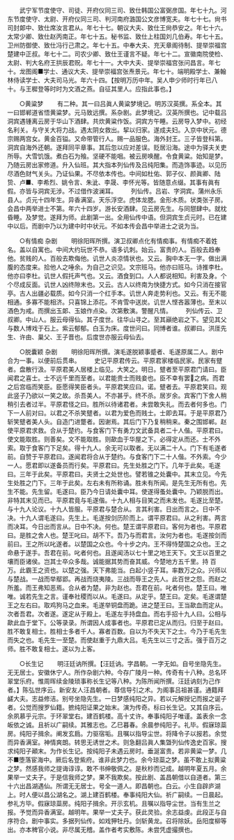 <!-- { "loadSidebar": true } -->
　　武宁军节度使守、司徒、开府仪同三司、致仕韩国公富弼彦国。年七十九。河东节度使守、太尉、开府仪同三司、判河南府潞国公文彦博宽夫。年七十七。尙书司封郞中、致仕席汝言君从。年七十七。朝议大夫、致仕王尙恭安之。年七十六。太常少卿、致仕赵丙南正。年七十五。秘书监、致仕上柱国刘几伯寿。年七十五。卫州防御使、致仕冯行己肃之。年七十五。中奉大夫、充天章阁待制、提举崇福宫楚建中正叔。年七十二。司农少卿、致仕王谨言不疑。年七十二。宣徽南院使检、太尉、判大名府王拱辰君贶。年七十一。大中大夫、提举崇福宫张问昌言。年七十。龙图阁■学士、通议大夫、提举崇福宫张焘景元。年七十。端明殿学士、兼翰林侍读学士、大夫司马光。年六十四。【按明万历中年。吴人申少师时行年已八十。与王穉登等时时为文酒之燕。自征其里人。应指此事也。】 


　　○黄粱梦 
　　有二种。其一曰吕眞人黄粱梦境记。明苏汉英撰。系全本。其一曰邯郸道省悟黄粱梦。元马致远撰。系杂剧。此梦境记。汉英所撰也。记中载吕洞宾遇锺离云房于华山下酒肆。共炊黄粱作饭。洞宾方午睡。云房导入梦中。初经名利关。与守关大将力战。遇太阴女救出。挈以归家。遂成夫妇。入京中状元。德宗赐两宫女。黄金百镒。又命带管行人。赐一品服色。海外封王。三子皆登科第。洞宾自海外还朝。遂拜同平章事。其后忽以应对差误。贬居沿海。途中为驿夫关吏所辱。大雪饥饿。煮白石为飱。坚硬不能咽。被云房唤醒。令食黄粱。始知是梦。乃随云房出家修道。升入仙班。其大指本列仙传及吕纯阳集。而造饰事迹。以见历尽酒色财气关头。乃证仙果。不尽依本传也。中间如杜佑、郭子仪、颜眞卿、陆贽、卢■、李希烈、姚令言、朱泚、李晟、李怀光等。皆随意点缀。其事有眞有假。亦皆与洞宾无涉。不过借作波澜耳。 
　　列仙传。吕岩、字洞宾。蒲州永乐县人。贞元十四年生。异香满室。天乐浮空。虎体龙腮。金形木质。状类张子房。会昌中两举进士不第。年六十四岁。游长安酒肆。见云房先生。与同憇肆中。就枕昏睡。及梦觉。遂拜为师。此剧第一出。全用仙传中语。但洞宾生贞元时。已在建中以后。而剧中乃以为建中时中状元。不如本传会昌中举进士之说为当。 


　　○有情痴 杂剧 
　　明徐阳晖所撰。演卫叔卿点化有情痴事。有情痴不着姓名。盖以自寓也。中间大约玩世不恭。语多讥刺。始云。富贵的人。百般去趋奉他。贫贱的人。百般去欺侮他。讥世人炎凉情状也。又云。胸中本无一字。做出满腹的态度来。拾他人之唾余。为自己之识见。文宗班马。他亦曰班马。诗推李杜。他亦曰李杜。讥世人假托声气也。又云。酒食到口。人人都说相知。利害及身。个个尽成反面。讥世人凶终隙末也。又云。古人以终南为快捷方式。如今只消在接官亭。古人出疆必载质。如今只消一个红手本。讥世人奔走势利也。又云。有无不能相通。多寡不能相济。只喜锦上添花。不肯雪中送炭。讥世人悭吝嚣薄也。至末以酒色为戒。而撰出玉郞、玉娘作点染。次第敷演。警醒凡情。 
　　列仙传云、卫叔卿。中山人。服云母得仙。其子度世。往华山寻之。至其巓绝岩之下。望见其父与数人博戏于石上。紫云郁郁。白玉为床。度世问曰。同博者谁。叔卿曰。洪厓先生、许由、巢父、王子晋也。后度世亦服云母仙去。 


　　○脱囊颖 杂剧 
　　明徐阳晖所撰。演毛遂脱颖事蹙者、毛遂原属二人。剧中合为一事。以便前后贯串。 
　　史记平原君传云。平原君家楼临民家。民家有躄者。盘散行汲。平原君美人居楼上临见。大笑之。明日。躄者至平原君门请曰。臣闻君之喜士。士不远千里而至者。以君能贵士而贱妾也。臣不幸有罢之病。而君之后宫临而笑臣。臣愿得笑臣者头。平原君笑应曰。诺。躄者去。平原君笑曰。观此竖子乃欲以一笑之故。杀吾美人。不亦甚乎。终不杀。居岁余。宾客门下舍人稍稍引去者过半。平原君怪之曰。胜所以待诸君者。未尝敢失礼。而去者何多也。门下一人前对曰。以君之不杀笑躄者。以君为爱色而贱士。士即去耳。于是平原君乃斩笑躄者美人头。自造门进蹩者。因谢焉。其后门下乃复稍稍来。秦之围邯郸。赵使平原君求救。合从于楚约。与食客门下有勇力文武备具者二十人偕。平原君曰。使文能取胜。则善矣。文不能取胜。则歃血于华屋之下。必得定从而还。士不外索。取于食客门下足矣。得十九人。余无可以取者。无以满二十人。门下有毛遂者前。自赞于平原君曰。遂闻君将合从于楚约。与食客门下二十人偕。不外索。今少一人。愿君即以遂备员而行矣。平原君曰。先生处胜之门下。几年于此矣。毛遂曰。三年于此矣。平原君曰。夫贤士之处世也。譬若锥之处囊中。其末立见。今先生处胜之门下。三年于此矣。左右未有所称诵。胜未有所闻。是先生无所有也。先生不能。先生留。毛遂曰。臣乃今日请处囊中耳。使遂得蚤处囊中。乃颖脱而出。非特其末见而已。平原君竟与毛遂偕。十九人相与目笑之而未发也。毛遂比至楚。与十九人论议。十九人皆服。平原君与楚合从。言其利害。日出而言之。日中不决。十九人谓毛遂曰。先生上。毛遂按剑历阶而上。谓平原君曰。从之利害。两言而决耳。今日出而言从。日中不决。何也。楚王谓平原君曰。客何为者也。平原君曰。是胜之舍人也。楚王叱曰。胡不下。吾乃与而君言。汝何为者也。毛遂按剑而前曰。王之所以叱遂者。以楚国之众也。今十步之内。王不得恃楚国之众也。王之命悬于遂手。吾君在前。叱者何也。且遂闻汤以七十里之地王天下。文王以百里之壤而臣诸侯。岂其士卒众多哉。诚能据其势而奋其威。今楚地方五千里。持 百万。此霸王之资也。以楚之强。天下弗能当。白起小竖子耳。率数万之众。兴师以与楚战。一战而举鄢郢。再战而烧夷陵。三战而辱王之先人。此百世之怨。而赵之所羞。而王弗知恶焉。合从者为楚。非为赵也。吾君在前。叱者何也。楚王曰。唯唯。诚若先生之言。谨奉社稷而以从。毛遂曰。从定乎。楚王曰。定矣。毛遂谓楚王之左右曰。取鸡狗马之血来。毛遂举铜盘而跪。进之楚王曰。王当歃血而定从。次者吾君。次者遂。遂定从于殿上。毛遂左手持盘血。而右手招十九人曰。公相与歃此血于堂下。公等录录。所谓因人成事者也。平原君已定从而归。归至于赵曰。胜不敢复相士。胜相士多者千人。寡者百数。自以为不失天下之士。今乃于毛先生而失之也。毛先生一至楚。而使赵重于九鼎大吕。毛先生以三寸之舌。强于百万之师。胜不敢复相士。遂以为上客。 


　　○长生记 
　　明汪廷讷所撰。【汪廷讷。字昌朝。一字无如。自号坐隐先生。无无居士。安徽休宁人。所作杂剧六种。今存广陵月一种。传奇有十八种。总名环翠堂乐府。惟周晖续金陵琐事称长生记等八种。为陈所闻所撰。汪廷讷刻为己作者。】陈弘世序云。新安友人汪昌朝者。尊信导引之术。为阁事吕祖甚谨。通籍拜鹾大夫。志益修洁。别号坐隐先生。一日梦感纯阳之异。若以元解授记而报之诞子者。公觉而搜罗仙籍。摭纯阳证果之始末。演为传奇。标曰长生记。又其自序云。余夙慕乎元宗。于环翠堂右。建百鹤楼。高十丈许。奉事纯阳子唯谨。盖表余一念皈依之诚。且祈以广嗣续。其雅志也。乙巳暮春。余晨参纯阳子。礼毕。假寐琼蘂房。纯阳子揖余。阐发玄扃。力驱宿垢。且嘱以指导尘世。将降令子以报若。余觉而异香满室。神情爽朗。转思无诱世之术。则急翻吕眞人集曁列仙传逸史百家。搜求纯阳子顚末。为作长生记。按纯阳子未遇云房时。垂涎富贵。若非黄粱一梦。几不■堕落宦海中。厥后名登紫府。谁非此梦力也。余今琼蘂之梦。虽不敢上拟黄粱之梦。然感我师之提诲谆谆。敢不书绅敬佩之。是秋杪而记成。越明年夏五月。余果举一丈夫子。于是信我师之梦。果不我欺矣。按此剧、盖昌朝借以自道者。第三十六出昌湖遇仙。所谓无无居士。号全一道人。即昌朝也。白云。小生自辟庐湖上。时人便以昌公湖名之。湖上建百鹤楼。奉事纯阳大仙。祈广嗣续。一日晨起。参礼方毕。假寐琼蘂房。纯阳子揖余。开示玄机。且嘱以指导尘世。当有生兰之报。予觉而异香满室。越明年。果举一丈夫子。获此灵验。余志益虔。此段正与自序符合。剧中事实。多据列仙传。如戏狎牡丹。剑斩黄龙。召将除妖。岳阳度柳等出。亦本稗官小说。非尽属无稽。盖作者考实敷陈。未尝凭虚撮撰也。 
